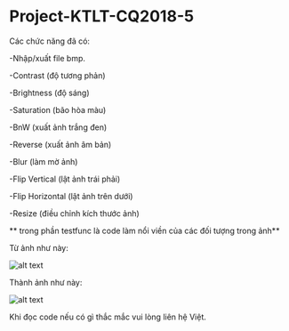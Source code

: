 # Project-KTLT-CQ2018-5
Các chức năng đã có:

-Nhập/xuất file bmp.

-Contrast (độ tương phản)

-Brightness (độ sáng)

-Saturation (bão hòa màu)

-BnW (xuất ảnh trắng đen)

-Reverse (xuất ảnh âm bản)

-Blur (làm mờ ảnh)

-Flip Vertical (lật ảnh trái phải)

-Flip Horizontal (lật ảnh trên dưới)

-Resize (điều chỉnh kích thước ảnh)

** trong phần testfunc là code làm nổi viền của các đối tượng trong ảnh**

Từ ảnh như này:

![alt text](https://raw.githubusercontent.com/vietsub00/Project-KTLT-CQ2018-5/master/testpattern.bmp)

Thành ảnh như này: 

![alt text](https://raw.githubusercontent.com/vietsub00/Project-KTLT-CQ2018-5/master/out.bmp)

Khi đọc code nếu có gì thắc mắc vui lòng liên hệ Việt.

